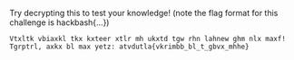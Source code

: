Try decrypting this to test your knowledge! (note the flag format for this challenge is hackbash{...})

`Vtxltk vbiaxkl tkx kxteer xtlr mh ukxtd tgw rhn lahnew ghm nlx maxf! Tgrptrl, axkx bl max yetz: atvdutla{vkrimbb_bl_t_gbvx_mhhe}`
